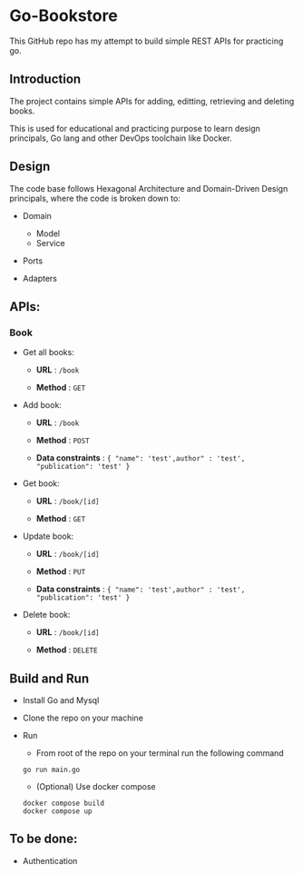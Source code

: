 # Go-Bookstore

This GitHub repo has my attempt to build simple REST APIs for practicing go.


## Introduction
The project contains simple APIs for adding, editting, retrieving and deleting books.

This is used for educational and practicing purpose to learn design principals, Go lang and other DevOps toolchain like Docker.


## Design

The code base follows Hexagonal Architecture and Domain-Driven Design principals, where the code is broken down to:

- Domain
  - Model
  - Service

- Ports
- Adapters

## APIs:
### Book
 - Get all books:
 
    - **URL** : `/book`

    - **Method** : `GET`

  - Add book:
 
    - **URL** : `/book`

    - **Method** : `POST`

    - **Data constraints** : `{ "name": 'test',author" : 'test', "publication": 'test' }`

  - Get book:

     - **URL** : `/book/[id]`

     - **Method** : `GET`
     
  - Update book:

     - **URL** : `/book/[id]`

     - **Method** : `PUT`

      - **Data constraints** : `{ "name": 'test',author" : 'test', "publication": 'test' }`

  - Delete book:

      - **URL** : `/book/[id]`

      - **Method** : `DELETE`


## Build and Run
- Install Go and Mysql

- Clone the repo on your machine

- Run
  - From root of the repo on your terminal run the following command
  ```
  go run main.go
  ```

  - (Optional) Use docker compose
  ```
  docker compose build
  docker compose up
  ```

## To be done:
- Authentication
